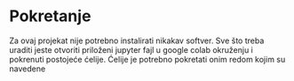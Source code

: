# Pokretanje
Za ovaj projekat nije potrebno instalirati nikakav softver. Sve što treba uraditi jeste otvoriti priloženi jupyter fajl u google colab okruženju i pokrenuti postojeće ćelije.
Ćelije je potrebno pokretati onim redom kojim su navedene
